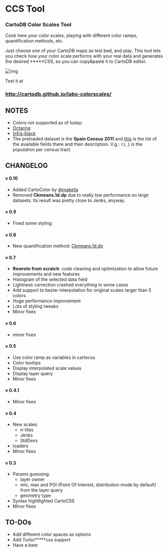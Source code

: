 # CCS Tool
### CartoDB Color Scales Tool

Cook here your color scales, playing with different color ramps, quantification methods, etc.

Just choose one of your CartoDB maps as test bed, and play. This tool lets you check how your color scale performs with your real data and generates the desired \*\*\*\*\*CSS, so you can copy&paste it to CartoDB editor.

![img](http://storage8.static.itmages.com/i/16/0408/h_1460147194_2770683_744e85779a.png)

Test it at

### http://cartodb.github.io/labs-colorscales/



## NOTES

* Colors not supported as of today:
 * [Octarine](http://wiki.lspace.org/mediawiki/Octarine)
 * [Infra-black](http://wiki.lspace.org/mediawiki/Infra-black)
* The preloaded dataset is the **Spain Census 2011** and [this](http://www.ine.es/censos2011_datos/indicadores_seccen_rejilla.xls) is the list of the available fields there and their description. V.g.: `t1_1` is the population per census tract.

## CHANGELOG

#### v 0.10
* Added CartoColor by [@makella](https://github.com/makella)
* Removed **Ckmeans.1d.dp** due to really low performance on large datasets. Its result was pretty close to Jenks, anyway.

#### v 0.9
* Fixed some styling

#### v 0.8
* New quantification method: [Ckmeans.1d.dp](https://journal.r-project.org/archive/2011-2/RJournal_2011-2_Wang+Song.pdf)

#### v 0.7
* **Rewrote from scratch**: code cleaning and optimization to allow future improvements and new features
* Histogram of the selected data field
* Lightness correction crashed everything in some cases
* Add support to bezier interpolation for original scales larger than 5 colors
* Huge performance improvement
* Lots of styling tweaks
* Minor fixes

#### v 0.6
* minor fixes

#### v 0.5
* Use color ramp as variables in cartocss
* Color tooltips
* Display interpolated scale values
* Display layer query
* Minor fixes

#### v 0.4.1
* Minor fixes

#### v 0.4
* New scales:
    * n-tiles
    * Jenks
    * StdDevs
* loaders
* Minor fixes

#### v 0.3
* Params guessing:
    * layer owner
    * min, max and POI (Point Of Interest, distribution mode by default) from the layer query
    * geometry type
* Syntax hightlighted CartoCSS
* Minor fixes

## TO-DOs

* Add different color spaces as options
* Add Turbo\*\*\*\*\*css support
* Have a beer
